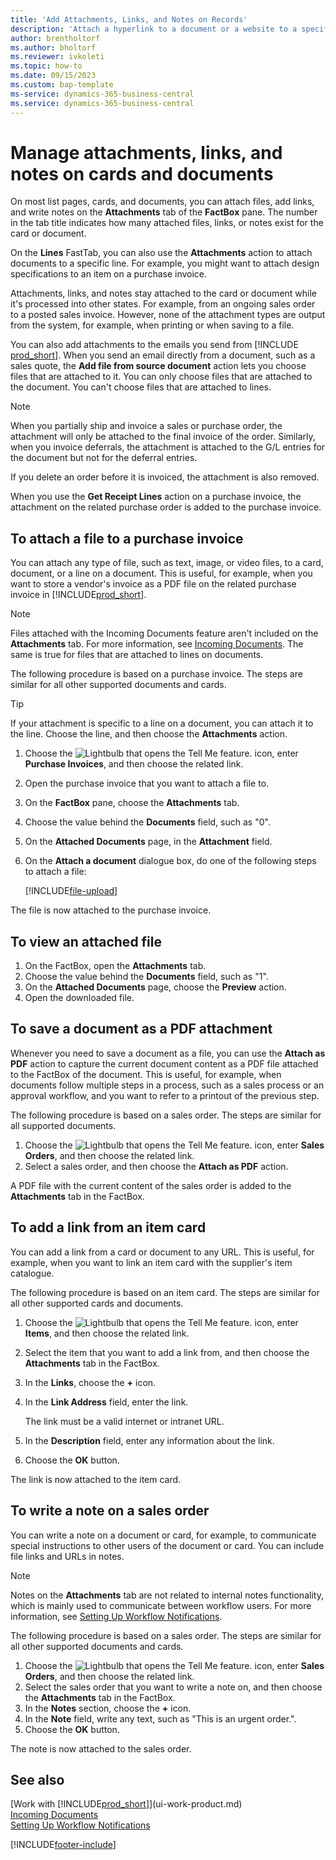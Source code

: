 ```yaml
---
title: 'Add Attachments, Links, and Notes on Records'
description: 'Attach a hyperlink to a document or a website to a specific record, such as a customer or document.'
author: brentholtorf
ms.author: bholtorf
ms.reviewer: ivkoleti
ms.topic: how-to
ms.date: 09/15/2023
ms.custom: bap-template
ms-service: dynamics-365-business-central
ms.service: dynamics-365-business-central
---
```

# <a name="manage-attachments-links-and-notes-on-cards-and-documents"></a>Manage attachments, links, and notes on cards and documents

On most list pages, cards, and documents, you can attach files, add links, and write notes on the **Attachments** tab of the **FactBox** pane. The number in the tab title indicates how many attached files, links, or notes exist for the card or document.

On the **Lines** FastTab, you can also use the **Attachments** action to attach documents to a specific line. For example, you might want to attach design specifications to an item on a purchase invoice.

Attachments, links, and notes stay attached to the card or document while it's processed into other states. For example, from an ongoing sales order to a posted sales invoice. However, none of the attachment types are output from the system, for example, when printing or when saving to a file.

You can also add attachments to the emails you send from [!INCLUDE [prod_short](includes/prod_short.md)]. When you send an email directly from a document, such as a sales quote, the **Add file from source document** action lets you choose files that are attached to it. You can only choose files that are attached to the document. You can't choose files that are attached to lines.

> [!NOTE]
> When you partially ship and invoice a sales or purchase order, the attachment will only be attached to the final invoice of the order. Similarly, when you invoice deferrals, the attachment is attached to the G/L entries for the document but not for the deferral entries.
>
> If you delete an order before it is invoiced, the attachment is also removed.
>
> When you use the **Get Receipt Lines** action on a purchase invoice, the attachment on the related purchase order is added to the purchase invoice.

## <a name="to-attach-a-file-to-a-purchase-invoice"></a>To attach a file to a purchase invoice

You can attach any type of file, such as text, image, or video files, to a card, document, or a line on a document. This is useful, for example, when you want to store a vendor's invoice as a PDF file on the related purchase invoice in [!INCLUDE[prod_short](includes/prod_short.md)].

> [!NOTE]
> Files attached with the Incoming Documents feature aren't included on the **Attachments** tab. For more information, see [Incoming Documents](across-income-documents.md). The same is true for files that are attached to lines on documents.

The following procedure is based on a purchase invoice. The steps are similar for all other supported documents and cards.

> [!TIP]
> If your attachment is specific to a line on a document, you can attach it to the line. Choose the line, and then choose the **Attachments** action.

1. Choose the ![Lightbulb that opens the Tell Me feature.](media/ui-search/search_small.png "Tell me what you want to do") icon, enter **Purchase Invoices**, and then choose the related link.
2. Open the purchase invoice that you want to attach a file to.
3. On the **FactBox** pane, choose the **Attachments** tab.
4. Choose the value behind the **Documents** field, such as "0".
5. On the **Attached Documents** page, in the **Attachment** field.
6. On the **Attach a document** dialogue box, do one of the following steps to attach a file:

   [!INCLUDE[file-upload](includes/file-upload.md)]

The file is now attached to the purchase invoice.

## <a name="to-view-an-attached-file"></a>To view an attached file

1. On the FactBox, open the **Attachments** tab.
2. Choose the value behind the **Documents** field, such as "1".
3. On the **Attached Documents** page, choose the **Preview** action.
4. Open the downloaded file.

## <a name="to-save-a-document-as-a-pdf-attachment"></a>To save a document as a PDF attachment

Whenever you need to save a document as a file, you can use the **Attach as PDF** action to capture the current document content as a PDF file attached to the FactBox of the document. This is useful, for example, when documents follow multiple steps in a process, such as a sales process or an approval workflow, and you want to refer to a printout of the previous step.

The following procedure is based on a sales order. The steps are similar for all supported documents.

1. Choose the ![Lightbulb that opens the Tell Me feature.](media/ui-search/search_small.png "Tell me what you want to do") icon, enter **Sales Orders**, and then choose the related link.
2. Select a sales order, and then choose the **Attach as PDF** action.

A PDF file with the current content of the sales order is added to the **Attachments** tab in the FactBox.

## <a name="to-add-a-link-from-an-item-card"></a>To add a link from an item card

You can add a link from a card or document to any URL. This is useful, for example, when you want to link an item card with the supplier's item catalogue.

The following procedure is based on an item card. The steps are similar for all other supported cards and documents.

1. Choose the ![Lightbulb that opens the Tell Me feature.](media/ui-search/search_small.png "Tell me what you want to do") icon, enter **Items**, and then choose the related link.
2. Select the item that you want to add a link from, and then choose the **Attachments** tab in the FactBox.
3. In the **Links**, choose the **+** icon.
4. In the **Link Address** field, enter the link.

    The link must be a valid internet or intranet URL.

5. In the **Description** field, enter any information about the link.  
6. Choose the **OK** button.

The link is now attached to the item card.  

## <a name="to-write-a-note-on-a-sales-order"></a>To write a note on a sales order

You can write a note on a document or card, for example, to communicate special instructions to other users of the document or card. You can include file links and URLs in notes.

> [!NOTE]
> Notes on the **Attachments** tab are not related to internal notes functionality, which is mainly used to communicate between workflow users. For more information, see [Setting Up Workflow Notifications](across-setting-up-workflow-notifications.md).

The following procedure is based on a sales order. The steps are similar for all other supported documents and cards.

1. Choose the ![Lightbulb that opens the Tell Me feature.](media/ui-search/search_small.png "Tell me what you want to do") icon, enter **Sales Orders**, and then choose the related link.
2. Select the sales order that you want to write a note on, and then choose the **Attachments** tab in the FactBox.
3. In the **Notes** section, choose the **+** icon.
4. In the **Note** field, write any text, such as "This is an urgent order.".
5. Choose the **OK** button.

The note is now attached to the sales order.

## <a name="see-also"></a>See also
[Work with [!INCLUDE[prod_short](includes/prod_short.md)]](ui-work-product.md)  
[Incoming Documents](across-income-documents.md)  
[Setting Up Workflow Notifications](across-setting-up-workflow-notifications.md)  


[!INCLUDE[footer-include](includes/footer-banner.md)]
